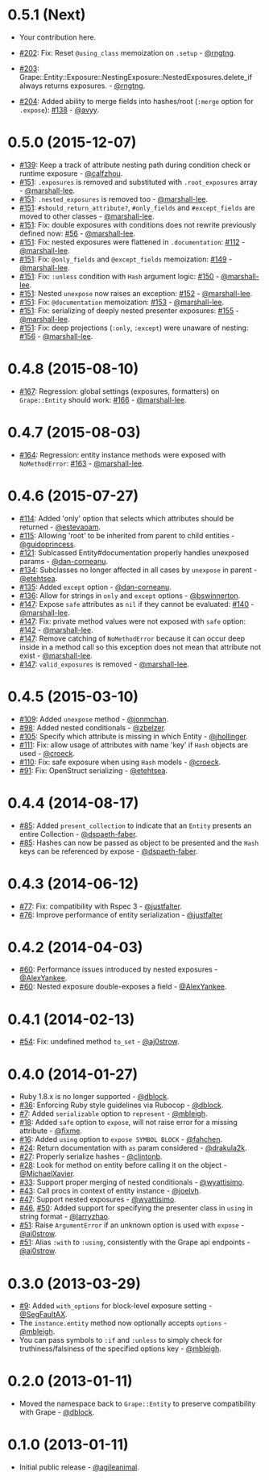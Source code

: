 0.5.1 (Next)
============

* Your contribution here.
* [#202](https://github.com/ruby-grape/grape-entity/pull/202): Fix: Reset `@using_class` memoization on `.setup` - [@rngtng](https://github.com/rngtng).
* [#203](https://github.com/ruby-grape/grape-entity/pull/203): Grape::Entity::Exposure::NestingExposure::NestedExposures.delete_if always returns exposures. - [@rngtng](https://github.com/rngtng).

* [#204](https://github.com/ruby-grape/grape-entity/pull/204): Added ability to merge fields into hashes/root (`:merge` option for `.expose`): [#138](https://github.com/ruby-grape/grape-entity/issues/138) - [@avyy](https://github.com/avyy).

0.5.0 (2015-12-07)
==================

* [#139](https://github.com/ruby-grape/grape-entity/pull/139): Keep a track of attribute nesting path during condition check or runtime exposure - [@calfzhou](https://github.com/calfzhou).
* [#151](https://github.com/ruby-grape/grape-entity/pull/151): `.exposures` is removed and substituted with `.root_exposures` array - [@marshall-lee](https://github.com/marshall-lee).
* [#151](https://github.com/ruby-grape/grape-entity/pull/151): `.nested_exposures` is removed too - [@marshall-lee](https://github.com/marshall-lee).
* [#151](https://github.com/ruby-grape/grape-entity/pull/151): `#should_return_attribute?`, `#only_fields` and `#except_fields` are moved to other classes - [@marshall-lee](https://github.com/marshall-lee).
* [#151](https://github.com/ruby-grape/grape-entity/pull/151): Fix: double exposures with conditions does not rewrite previously defined now: [#56](https://github.com/ruby-grape/grape-entity/issues/56) - [@marshall-lee](https://github.com/marshall-lee).
* [#151](https://github.com/ruby-grape/grape-entity/pull/151): Fix: nested exposures were flattened in `.documentation`: [#112](https://github.com/ruby-grape/grape-entity/issues/112) - [@marshall-lee](https://github.com/marshall-lee).
* [#151](https://github.com/ruby-grape/grape-entity/pull/151): Fix: `@only_fields` and `@except_fields` memoization: [#149](https://github.com/ruby-grape/grape-entity/issues/149) - [@marshall-lee](https://github.com/marshall-lee).
* [#151](https://github.com/ruby-grape/grape-entity/pull/151): Fix: `:unless` condition with `Hash` argument logic: [#150](https://github.com/ruby-grape/grape-entity/issues/150) - [@marshall-lee](https://github.com/marshall-lee).
* [#151](https://github.com/ruby-grape/grape-entity/pull/151): Nested `unexpose` now raises an exception: [#152](https://github.com/ruby-grape/grape-entity/issues/152) - [@marshall-lee](https://github.com/marshall-lee).
* [#151](https://github.com/ruby-grape/grape-entity/pull/151): Fix: `@documentation` memoization: [#153](https://github.com/ruby-grape/grape-entity/issues/153) - [@marshall-lee](https://github.com/marshall-lee).
* [#151](https://github.com/ruby-grape/grape-entity/pull/151): Fix: serializing of deeply nested presenter exposures: [#155](https://github.com/ruby-grape/grape-entity/issues/155) - [@marshall-lee](https://github.com/marshall-lee).
* [#151](https://github.com/ruby-grape/grape-entity/pull/151): Fix: deep projections (`:only`, `:except`) were unaware of nesting: [#156](https://github.com/ruby-grape/grape-entity/issues/156) - [@marshall-lee](https://github.com/marshall-lee).

0.4.8 (2015-08-10)
==================

* [#167](https://github.com/ruby-grape/grape-entity/pull/167): Regression: global settings (exposures, formatters) on `Grape::Entity` should work: [#166](https://github.com/ruby-grape/grape-entity/issues/166) - [@marshall-lee](http://github.com/marshall-lee).

0.4.7 (2015-08-03)
==================

* [#164](https://github.com/ruby-grape/grape-entity/pull/164): Regression: entity instance methods were exposed with `NoMethodError`: [#163](https://github.com/ruby-grape/grape-entity/issues/163) - [@marshall-lee](http://github.com/marshall-lee).

0.4.6 (2015-07-27)
==================

* [#114](https://github.com/ruby-grape/grape-entity/pull/114): Added 'only' option that selects which attributes should be returned - [@estevaoam](https://github.com/estevaoam).
* [#115](https://github.com/ruby-grape/grape-entity/pull/115): Allowing 'root' to be inherited from parent to child entities - [@guidoprincess](https://github.com/guidoprincess).
* [#121](https://github.com/ruby-grape/grape-entity/pull/122): Sublcassed Entity#documentation properly handles unexposed params - [@dan-corneanu](https://github.com/dan-corneanu).
* [#134](https://github.com/ruby-grape/grape-entity/pull/134): Subclasses no longer affected in all cases by `unexpose` in parent - [@etehtsea](https://github.com/etehtsea).
* [#135](https://github.com/ruby-grape/grape-entity/pull/135): Added `except` option - [@dan-corneanu](https://github.com/dan-corneanu).
* [#136](https://github.com/ruby-grape/grape-entity/pull/136): Allow for strings in `only` and `except` options - [@bswinnerton](https://github.com/bswinnerton).
* [#147](https://github.com/ruby-grape/grape-entity/pull/147): Expose `safe` attributes as `nil` if they cannot be evaluated: [#140](https://github.com/ruby-grape/grape-entity/issues/140) - [@marshall-lee](http://github.com/marshall-lee).
* [#147](https://github.com/ruby-grape/grape-entity/pull/147): Fix: private method values were not exposed with `safe` option: [#142](https://github.com/ruby-grape/grape-entity/pull/142) - [@marshall-lee](http://github.com/marshall-lee).
* [#147](https://github.com/ruby-grape/grape-entity/pull/147): Remove catching of `NoMethodError` because it can occur deep inside in a method call so this exception does not mean that attribute not exist - [@marshall-lee](http://github.com/marshall-lee).
* [#147](https://github.com/ruby-grape/grape-entity/pull/147): `valid_exposures` is removed - [@marshall-lee](http://github.com/marshall-lee).

0.4.5 (2015-03-10)
==================

* [#109](https://github.com/ruby-grape/grape-entity/pull/109): Added `unexpose` method - [@jonmchan](https://github.com/jonmchan).
* [#98](https://github.com/ruby-grape/grape-entity/pull/98): Added nested conditionals - [@zbelzer](https://github.com/zbelzer).
* [#105](https://github.com/ruby-grape/grape-entity/pull/105): Specify which attribute is missing in which Entity - [@jhollinger](https://github.com/jhollinger).
* [#111](https://github.com/ruby-grape/grape-entity/pull/111): Fix: allow usage of attributes with name 'key' if `Hash` objects are used - [@croeck](https://github.com/croeck).
* [#110](https://github.com/ruby-grape/grape-entity/pull/110): Fix: safe exposure when using `Hash` models - [@croeck](https://github.com/croeck).
* [#91](https://github.com/ruby-grape/grape-entity/pull/91): Fix: OpenStruct serializing - [@etehtsea](https://github.com/etehtsea).

0.4.4 (2014-08-17)
==================

* [#85](https://github.com/ruby-grape/grape-entity/pull/85): Added `present_collection` to indicate that an `Entity` presents an entire Collection - [@dspaeth-faber](https://github.com/dspaeth-faber).
* [#85](https://guthub.com/ruby-grape/grape-entity/pull/85): Hashes can now be passed as object to be presented and the `Hash` keys can be referenced by expose - [@dspaeth-faber](https://github.com/dspaeth-faber).

0.4.3 (2014-06-12)
==================

* [#77](https://github.com/ruby-grape/grape-entity/pull/77): Fix: compatibility with Rspec 3 - [@justfalter](https://github.com/justfalter).
* [#76](https://github.com/ruby-grape/grape-entity/pull/76): Improve performance of entity serialization - [@justfalter](https://github.com/justfalter)

0.4.2 (2014-04-03)
==================

* [#60](https://github.com/ruby-grape/grape-entity/issues/59): Performance issues introduced by nested exposures - [@AlexYankee](https://github.com/AlexYankee).
* [#60](https://github.com/ruby-grape/grape-entity/issues/57): Nested exposure double-exposes a field - [@AlexYankee](https://github.com/AlexYankee).

0.4.1 (2014-02-13)
==================

* [#54](https://github.com/ruby-grape/grape-entity/issues/54): Fix: undefined method `to_set` - [@aj0strow](https://github.com/aj0strow).

0.4.0 (2014-01-27)
==================

* Ruby 1.8.x is no longer supported - [@dblock](https://github.com/dblock).
* [#36](https://github.com/ruby-grape/grape-entity/pull/36): Enforcing Ruby style guidelines via Rubocop - [@dblock](https://github.com/dblock).
* [#7](https://github.com/ruby-grape/grape-entity/issues/7): Added `serializable` option to `represent` - [@mbleigh](https://github.com/mbleigh).
* [#18](https://github.com/ruby-grape/grape-entity/pull/18): Added `safe` option to `expose`, will not raise error for a missing attribute - [@fixme](https://github.com/fixme).
* [#16](https://github.com/ruby-grape/grape-entity/pull/16): Added `using` option to `expose SYMBOL BLOCK` - [@fahchen](https://github.com/fahchen).
* [#24](https://github.com/ruby-grape/grape-entity/pull/24): Return documentation with `as` param considered - [@drakula2k](https://github.com/drakula2k).
* [#27](https://github.com/ruby-grape/grape-entity/pull/27): Properly serialize hashes - [@clintonb](https://github.com/clintonb).
* [#28](https://github.com/ruby-grape/grape-entity/pull/28): Look for method on entity before calling it on the object - [@MichaelXavier](https://github.com/MichaelXavier).
* [#33](https://github.com/ruby-grape/grape-entity/pull/33): Support proper merging of nested conditionals - [@wyattisimo](https://github.com/wyattisimo).
* [#43](https://github.com/ruby-grape/grape-entity/pull/43): Call procs in context of entity instance - [@joelvh](https://github.com/joelvh).
* [#47](https://github.com/ruby-grape/grape-entity/pull/47): Support nested exposures - [@wyattisimo](https://github.com/wyattisimo).
* [#46](https://github.com/ruby-grape/grape-entity/issues/46), [#50](https://github.com/ruby-grape/grape-entity/pull/50): Added support for specifying the presenter class in `using` in string format - [@larryzhao](https://github.com/larryzhao).
* [#51](https://github.com/ruby-grape/grape-entity/pull/51): Raise `ArgumentError` if an unknown option is used with `expose` - [@aj0strow](https://github.com/aj0strow).
* [#51](https://github.com/ruby-grape/grape-entity/pull/51): Alias `:with` to `:using`, consistently with the Grape api endpoints - [@aj0strow](https://github.com/aj0strow).

0.3.0 (2013-03-29)
==================

* [#9](https://github.com/ruby-grape/grape-entity/pull/9): Added `with_options` for block-level exposure setting - [@SegFaultAX](https://github.com/SegFaultAX).
* The `instance.entity` method now optionally accepts `options` - [@mbleigh](https://github.com/mbleigh).
* You can pass symbols to `:if` and `:unless` to simply check for truthiness/falsiness of the specified options key - [@mbleigh](https://github.com/mbleigh).

0.2.0 (2013-01-11)
==================

* Moved the namespace back to `Grape::Entity` to preserve compatibility with Grape - [@dblock](https://github.com/dblock).

0.1.0 (2013-01-11)
==================

* Initial public release - [@agileanimal](https://github.com/agileanimal).
